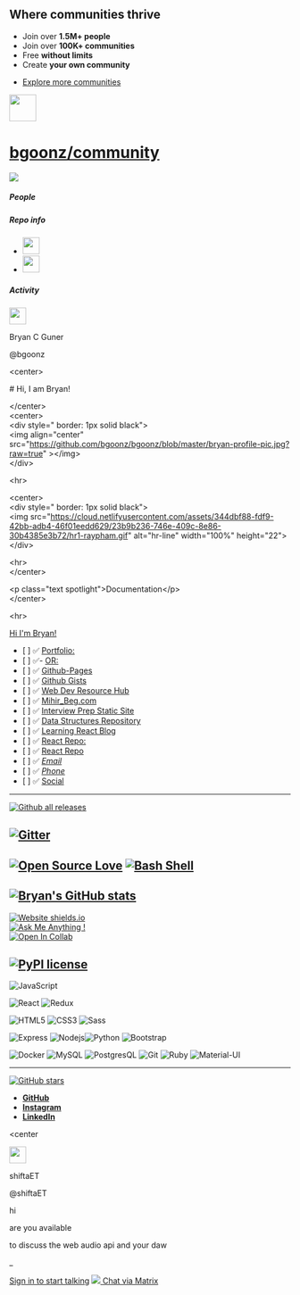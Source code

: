 Where communities thrive
------------------------

  

-   Join over **1.5M+ people**
-   Join over **100K+ communities**
-   Free **without limits**
-   Create **your own community**

<!-- -->

-   [Explore more communities](https://gitter.im/explore)

<img src="https://avatars-02.gitter.im/group/iv/4/601c7ade6da0373984612018?s=48" class="js-chat-header-avatar-image" srcset="https://avatars-02.gitter.im/group/iv/4/601c7ade6da0373984612018?s=96 2x" width="48" height="48" />

<a href="https://github.com/bgoonz" class="chat-header__title">bgoonz/community</a>
===================================================================================

<a href="https://matrix.to/#/#bgoonz_community:gitter.im?utm_source=gitter" class="chat-header__org-page org-page-link" title="See this room on Matrix"><img src="http://cdn01.gitter.im/_s/07c505b13/images/svg/matrix-favicon-logo-white.svg" class="chat-header__action-icon chat-header__action-matrix-icon" /></a> <a href="https://gitter.im/orgs/bgoonz/rooms" class="chat-header__org-page org-page-link js-chat-header-org-page-action" title="More bgoonz rooms"><em></em></a>

##### People

##### Repo info

<span class="frame-people"> <span id="roster-region"> </span></span>

-   <img src="https://avatars0.githubusercontent.com/bgoonz?v=4&amp;s=30" class="avatar__image" srcset="https://avatars0.githubusercontent.com/bgoonz?v=4&amp;s=60 2x" width="30" height="30" />

-   <img src="https://avatars0.githubusercontent.com/shiftaET?v=4&amp;s=30" class="avatar__image" srcset="https://avatars0.githubusercontent.com/shiftaET?v=4&amp;s=60 2x" width="30" height="30" />

##### Activity

<img src="https://avatars0.githubusercontent.com/u/66654881?v=4&amp;s=30" class="avatar__image" srcset="https://avatars0.githubusercontent.com/u/66654881?v=4&amp;s=60 2x" width="30" height="30" />

Bryan C Guner

@bgoonz

<a href="https://gitter.im/bgoonz/community?at=601c7bbb24cd6b60d81c1111" class="chat-item__time js-chat-time"></a>

&lt;center&gt;  
  
\# Hi, I am Bryan!  
  
&lt;/center&gt;  
&lt;center&gt;  
&lt;div style=" border: 1px solid black"&gt;  
&lt;img align="center" src="https://github.com/bgoonz/bgoonz/blob/master/bryan-profile-pic.jpg?raw=true" &gt;&lt;/img&gt;  
&lt;/div&gt;  
  
&lt;hr&gt;  
  
&lt;center&gt;  
&lt;div style=" border: 1px solid black"&gt;  
&lt;img src="https://cloud.netlifyusercontent.com/assets/344dbf88-fdf9-42bb-adb4-46f01eedd629/23b9b236-746e-409c-8e86-30b4385e3b72/hr1-raypham.gif" alt="hr-line" width="100%" height="22"&gt;  
&lt;/div&gt;  
  
&lt;hr&gt;  
&lt;/center&gt;

&lt;p class="text spotlight"&gt;Documentation&lt;/p&gt;  
&lt;/center&gt;

&lt;hr&gt;

<a href="http://#hi-im-bryan" class="link link-tooltip">Hi I'm Bryan!</a>

-   \[ \] ✅ <a href="http://#portfolio" class="link link-tooltip">Portfolio:</a>
-   \[ \] ✅- <a href="http://#or" class="link link-tooltip">OR:</a>
-   \[ \] ✅ <a href="http://#github-pages" class="link link-tooltip">Github-Pages</a>
-   \[ \] ✅ <a href="http://#github-gists" class="link link-tooltip">Github Gists</a>
-   \[ \] ✅ <a href="http://#web-dev-resource-hub" class="link link-tooltip">Web Dev Resource Hub</a>
-   \[ \] ✅ <a href="http://#mihir_begcom" class="link link-tooltip">Mihir_Beg.com</a>
-   \[ \] ✅ <a href="http://#interview-prep-static-site" class="link link-tooltip">Interview Prep Static Site</a>
-   \[ \] ✅ <a href="http://#data-structures-repository" class="link link-tooltip">Data Structures Repository</a>
-   \[ \] ✅ <a href="http://#learning-react-blog" class="link link-tooltip">Learning React Blog</a>
-   \[ \] ✅ <a href="http://#react-repo" class="link link-tooltip">React Repo:</a>
-   \[ \] ✅ <a href="http://#react-repo-1" class="link link-tooltip">React Repo</a>
-   \[ \] ✅ <a href="http://#email" class="link link-tooltip"><em>Email</em></a>
-   \[ \] ✅ <a href="http://#phone" class="link link-tooltip"><em>Phone</em></a>
-   \[ \] ✅ <a href="http://#social" class="link link-tooltip">Social</a>

------------------------------------------------------------------------

<a href="https://github.com/Naereen/StrapDown.js/releases/" class="link"><img src="https://user-content.gitter-static.net/11add82738f65da97c8c28b091ee9f9cd1b5eb21/68747470733a2f2f696d672e736869656c64732e696f2f6769746875622f646f776e6c6f6164732f4e61657265656e2f5374726170446f776e2e6a732f746f74616c2e737667" alt="Github all releases" /></a>

<a href="https://gitter.im/bgoonz/community?utm_source=badge&amp;utm_medium=badge&amp;utm_campaign=pr-badge" class="link"><img src="https://user-content.gitter-static.net/022672ef3f7cdf3eaafc7da3f6f109e07ce0733a/68747470733a2f2f6261646765732e6769747465722e696d2f62676f6f6e7a2f636f6d6d756e6974792e737667" alt="Gitter" /></a>
-----------------------------------------------------------------------------------------------------------------------------------------------------------------------------------------------------------------------------------------------------------------------------------------------------------------------------------

<a href="https://github.com/ellerbrock/open-source-badges/" class="link"><img src="https://user-content.gitter-static.net/83461cc8fcc8227864bd718513c097e01ce4507f/68747470733a2f2f6261646765732e66726170736f66742e636f6d2f6f732f76312f6f70656e2d736f757263652e706e673f763d313033" alt="Open Source Love" /></a> <a href="https://github.com/ellerbrock/open-source-badges/" class="link"><img src="https://user-content.gitter-static.net/bb9df5faa0d102c724b0406044650654196fc901/68747470733a2f2f6261646765732e66726170736f66742e636f6d2f626173682f76312f626173682e706e673f763d313033" alt="Bash Shell" /></a>
-----------------------------------------------------------------------------------------------------------------------------------------------------------------------------------------------------------------------------------------------------------------------------------------------------------------------------------------------------------------------------------------------------------------------------------------------------------------------------------------------------------------------------------------------------------------------------------------------------------------

<a href="https://github.com/bgoonz/github-readme-stats&amp;count_private=true" class="link"><img src="https://user-content.gitter-static.net/011b44d9a2cb0a7941aa88dedd043263ce443ce1/68747470733a2f2f6769746875622d726561646d652d73746174732e76657263656c2e6170702f6170693f757365726e616d653d62676f6f6e7a" alt="Bryan&#39;s GitHub stats" /></a>
-------------------------------------------------------------------------------------------------------------------------------------------------------------------------------------------------------------------------------------------------------------------------------------------------------------------------------------------------

<a href="http://shields.io/" class="link"><img src="https://user-content.gitter-static.net/07f9ee3f3152697cd084af5485160485f04d5c35/68747470733a2f2f696d672e736869656c64732e696f2f776562736974652d75702d646f776e2d677265656e2d7265642f687474702f736869656c64732e696f2e737667" alt="Website shields.io" /></a>  
<a href="https://github.com/Naereen/ama" class="link"><img src="https://user-content.gitter-static.net/e0dde0d5de4c3e0dbe06e6b2f4bc1e6a317e7446/68747470733a2f2f696d672e736869656c64732e696f2f62616467652f41736b2532306d652d616e797468696e672d3161626339632e737667" alt="Ask Me Anything !" /></a>  
<a href="https://colab.research.google.com/github/Naereen/badges" class="link"><img src="https://user-content.gitter-static.net/32fb0218e1a50bbc283d88d2a6e5d3b2fdec80c8/68747470733a2f2f636f6c61622e72657365617263682e676f6f676c652e636f6d2f6173736574732f636f6c61622d62616467652e737667" alt="Open In Collab" /></a>

<a href="https://pypi.python.org/pypi/ansicolortags/" class="link"><img src="https://user-content.gitter-static.net/b46935a95b5a808f9abd603d5cbb0e73026a6d5b/68747470733a2f2f696d672e736869656c64732e696f2f707970692f6c2f616e7369636f6c6f72746167732e737667" alt="PyPI license" /></a>
--------------------------------------------------------------------------------------------------------------------------------------------------------------------------------------------------------------------------------------------------------------------------------------

![JavaScript](https://user-content.gitter-static.net/2b284e77d54c6f460522c95c585f97c53ea37b4a/68747470733a2f2f696d672e736869656c64732e696f2f62616467652f2d4a6176615363726970742d626c61636b3f7374796c653d666c617426616d703b6c6f676f3d6a617661736372697074)

![React](https://user-content.gitter-static.net/3c470d1f2408a7cb18b1981ac1c6ed2423ef6599/68747470733a2f2f696d672e736869656c64732e696f2f62616467652f2d52656163742d626c61636b3f7374796c653d666c617426616d703b6c6f676f3d7265616374) ![Redux](https://user-content.gitter-static.net/11a14c2afc5bf7a0393ec2a6917dd6640a847742/68747470733a2f2f696d672e736869656c64732e696f2f62616467652f2d52656475782d6c69676874626c75653f7374796c653d666c617426616d703b6c6f676f3d7265647578)

![HTML5](https://user-content.gitter-static.net/bd89f2a4e52877477f940a08f71bea6b79b8b721/68747470733a2f2f696d672e736869656c64732e696f2f62616467652f2d48544d4c352d4533344632363f7374796c653d666c617426616d703b6c6f676f3d68746d6c3526616d703b6c6f676f436f6c6f723d7768697465) ![CSS3](https://user-content.gitter-static.net/d89b659b6a7c434d0fcf9c4a91c87a9c40a9c415/68747470733a2f2f696d672e736869656c64732e696f2f62616467652f2d435353332d3135373242363f7374796c653d666c617426616d703b6c6f676f3d63737333) ![Sass](https://user-content.gitter-static.net/a8d5b2760a54544c3e60c2aad289424c43c3fe58/68747470733a2f2f696d672e736869656c64732e696f2f62616467652f2d536173732d626c61636b3f7374796c653d666c617426616d703b6c6f676f3d73617373)

![Express](https://user-content.gitter-static.net/b9a7d431e4c03ec254fe9da5fcc8f1556f64c7c2/68747470733a2f2f696d672e736869656c64732e696f2f62616467652f2d457870726573732d626c75653f7374796c653d666c617426616d703b6c6f676f3d65787072657373) ![Nodejs](https://user-content.gitter-static.net/a084033ccfdffb38067530960e352b72f09b8c95/68747470733a2f2f696d672e736869656c64732e696f2f62616467652f2d4e6f64656a732d677265656e3f7374796c653d666c617426616d703b6c6f676f3d4e6f64652e6a73)![Python](https://user-content.gitter-static.net/e9da84c3fa3efb92cf09f0c75b424d1f550154da/68747470733a2f2f696d672e736869656c64732e696f2f62616467652f2d507974686f6e2d6c6967687479656c6c6f773f7374796c653d666c617426616d703b6c6f676f3d707974686f6e26616d703b6c6f676f436f6c6f723d626c7565) ![Bootstrap](https://user-content.gitter-static.net/95b9c59e30447995f8e6ea4ad8ae5bfc236dd261/68747470733a2f2f696d672e736869656c64732e696f2f62616467652f2d426f6f7473747261702d3739353242333f7374796c653d666c617426616d703b6c6f676f3d626f6f74737472617026616d703b6c6f676f436f6c6f723d7768697465)

![Docker](https://user-content.gitter-static.net/381292b68dc835c5b7f5eeae65d641f5ebbebc68/68747470733a2f2f696d672e736869656c64732e696f2f62616467652f2d446f636b65722d626c61636b3f7374796c653d666c617426616d703b6c6f676f3d646f636b6572) ![MySQL](https://user-content.gitter-static.net/1cb72b0d9f1f84bcd3bc2f2babdb7a2e48a24590/68747470733a2f2f696d672e736869656c64732e696f2f62616467652f2d4d7953514c2d626c61636b3f7374796c653d666c617426616d703b6c6f676f3d6d7973716c) ![PostgresQL](https://user-content.gitter-static.net/84e3c0db7aa129ccaa9f05f826f7f07f2ae9321a/68747470733a2f2f696d672e736869656c64732e696f2f62616467652f2d506f737467726553514c2d626c75653f7374796c653d666c617426616d703b6c6f676f3d706f737467726573716c) ![Git](https://user-content.gitter-static.net/a2b0c4a5648d0a5f5a194ae067bf7f7c7a61cfd2/68747470733a2f2f696d672e736869656c64732e696f2f62616467652f2d4769742d626c61636b3f7374796c653d666c617426616d703b6c6f676f3d676974) ![Ruby](https://user-content.gitter-static.net/b313e227627d0980c3e933fcc8e3d4c6abd6b5e8/68747470733a2f2f696d672e736869656c64732e696f2f62616467652f2d527562792d6461726b7265643f7374796c653d666c617426616d703b6c6f676f3d72756279) ![Material-UI](https://user-content.gitter-static.net/96c5d903e537e4d84c96a6b57a2dc3741fda0051/68747470733a2f2f696d672e736869656c64732e696f2f62616467652f2d4d6174657269616c55492d3030383143423f7374796c653d666c617426616d703b6c6f676f3d4d6174657269616c2d554926616d703b6c6f676f436f6c6f723d7768697465)

------------------------------------------------------------------------

<a href="https://github.com/Naereen/StrapDown.js/stargazers/" class="link"><img src="https://user-content.gitter-static.net/501e660e862d3112d68c84314e6a980fd07d7cff/68747470733a2f2f696d672e736869656c64732e696f2f6769746875622f73746172732f4e61657265656e2f5374726170446f776e2e6a732e7376673f7374796c653d736f6369616c26616d703b6c6162656c3d5374617226616d703b6d61784167653d32353932303030" alt="GitHub stars" /></a>

-   <a href="https://github.com/bgoonz" class="link"><strong>GitHub</strong></a>
-   <a href="https://www.instagram.com/bgoonz/" class="link"><strong>Instagram</strong></a>
-   <a href="https://www.linkedin.com/in/bryan-guner-046199128/" class="link"><strong>LinkedIn</strong></a>

&lt;center

<img src="https://avatars0.githubusercontent.com/u/22999156?v=4&amp;s=30" class="avatar__image" srcset="https://avatars0.githubusercontent.com/u/22999156?v=4&amp;s=60 2x" width="30" height="30" />

shiftaET

@shiftaET

<a href="https://gitter.im/bgoonz/community?at=60d3c3eb9cf3171730ef08c0" class="chat-item__time js-chat-time"></a>

hi

are you available

to discuss the web audio api and your daw

<span id="initial"></span>\_

<a href="https://gitter.im/login?action=login" class="chat-input__btn">Sign in to start talking</a> <a href="https://matrix.to/#/#bgoonz_community:gitter.im?utm_source=gitter" class="chat-input__btn chat-input__btn--matrix"><img src="http://cdn01.gitter.im/_s/07c505b13/images/svg/matrix-favicon-logo-white.svg" /> Chat via Matrix</a>

<span class="octicon octicon-arrow-down"></span>
